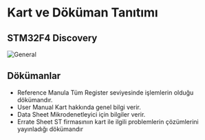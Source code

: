 # Kart ve Döküman Tanıtımı 

## STM32F4 Discovery   
![General](https://user-images.githubusercontent.com/75627147/190567758-3c5c3074-ee06-470f-800b-cbb2a97340da.png)

## Dökümanlar 
- Reference Manula 	  Tüm Register seviyesinde işlemlerin olduğu dökümandır. 
- User Manual 		  Kart hakkında genel bilgi verir.
- Data Sheet 		  Mikrodenetleyici için bilgiler verir. 
- Errate Sheet		  ST firmasınıın kart ile ilgili problemlerin çözümlerini yayınladığı dökümandır  


